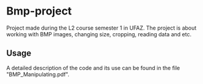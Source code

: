 # Bmp-project
Project made during the L2 course semester 1 in UFAZ. The project is about working with BMP images, changing size, cropping, reading data and etc. 

## Usage
A detailed description of the code and its use can be found in the file "BMP_Manipulating.pdf".
